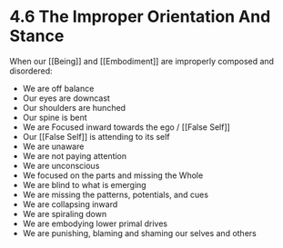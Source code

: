 # 4.6 The Improper Orientation And Stance

When our [[Being]] and [[Embodiment]] are improperly composed and disordered: 

- We are off balance  
- Our eyes are downcast  
- Our shoulders are hunched  
- Our spine is bent 
- We are Focused inward towards the ego / [[False Self]]  
- Our [[False Self]] is attending to its self  
- We are unaware  
- We are not paying attention  
- We are unconscious  
- We focused on the parts and missing the Whole  
- We are blind to what is emerging  
- We are missing the patterns, potentials, and cues  
- We are collapsing inward  
- We are spiraling down  
- We are embodying lower primal drives   
- We are punishing, blaming and shaming our selves and others  



